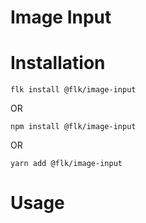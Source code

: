 # Image Input

# Installation
`flk install @flk/image-input`

OR 

`npm install @flk/image-input`

OR 

`yarn add @flk/image-input`


# Usage